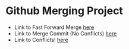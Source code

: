 # Github Merging Project
- Link to Fast Forward Merge [here](https://github.com/sunnysinha25/FastForward)
- Link to Merge Commit (No Conflicts) [here](https://github.com/sunnysinha25/MergeCommit)
- Link to Conflicts! [here](https://github.com/sunnysinha25/Conflicts)
